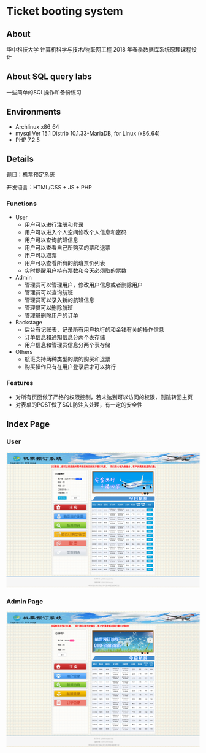 # Ticket booting system

## About

华中科技大学 计算机科学与技术/物联网工程 2018 年春季数据库系统原理课程设计

## About SQL query labs

一些简单的SQL操作和备份练习

## Environments

* Archlinux x86_64
* mysql  Ver 15.1 Distrib 10.1.33-MariaDB, for Linux (x86_64)
* PHP 7.2.5

## Details

题目：机票预定系统

开发语言：HTML/CSS + JS + PHP

### Functions

* User
  * 用户可以进行注册和登录
  * 用户可以进入个人空间修改个人信息和密码
  * 用户可以查询航班信息
  * 用户可以查看自己所购买的票和退票
  * 用户可以取票
  * 用户可以查看所有的航班票价列表
  * 实时提醒用户持有票数和今天必须取的票数
* Admin
  * 管理员可以管理用户，修改用户信息或者删除用户
  * 管理员可以查询航班
  * 管理员可以录入新的航班信息
  * 管理员可以删除航班
  * 管理员删除用户的订单
* Backstage
  * 后台有记账表，记录所有用户执行的和金钱有关的操作信息
  * 订单信息和通知信息分两个表存储
  * 用户信息和管理员信息分两个表存储
* Others
  * 航班支持两种类型的票的购买和退票
  * 购买操作只有在用户登录后才可以执行

### Features

* 对所有页面做了严格的权限控制，若未达到可以访问的权限，则跳转回主页
* 对表单的POST做了SQL防注入处理，有一定的安全性

## Index Page

### User

![](userindex.png)

### Admin Page

![](adminindex.png)